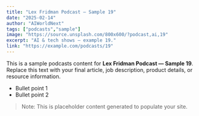 ```yaml
---
title: "Lex Fridman Podcast — Sample 19"
date: "2025-02-14"
author: "AIWorldNext"
tags: ["podcasts","sample"]
image: "https://source.unsplash.com/800x600/?podcast,ai,19"
excerpt: "AI & tech shows — example 19."
link: "https://example.com/podcasts/19"
---
```


This is a sample podcasts content for **Lex Fridman Podcast — Sample 19**. Replace this text with your final article, job description, product details, or resource information.

- Bullet point 1
- Bullet point 2

> Note: This is placeholder content generated to populate your site.
